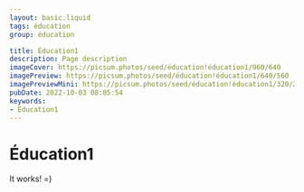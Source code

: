 ```yaml
---
layout: basic.liquid
tags: éducation
group: éducation

title: Éducation1
description: Page description
imageCover: https://picsum.photos/seed/éducation!éducation1/960/640
imagePreview: https://picsum.photos/seed/éducation!éducation1/640/560
imagePreviewMini: https://picsum.photos/seed/éducation!éducation1/320/240
pubDate: 2022-10-03 08:05:54
keywords:
- Éducation1
---
```


# Éducation1

It works! =)
